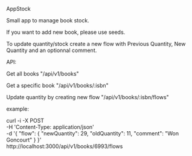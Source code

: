 AppStock

Small app to manage book stock.

If you want to add new book, please use seeds.

To update quantity/stock create a new flow with Previous Quantity, New Quantity and an optionnal comment.

API:

Get all books
"/api/v1/books"

Get a specific book
"/api/v1/books/:isbn"

Update quantity by creating new flow
"/api/v1/books/:isbn/flows"


example:

curl -i -X POST    \
     -H 'Content-Type: application/json'    \
     -d '{ "flow": { "newQuantity": 29, "oldQuantity": 11, "comment": "Won Goncourt" } }'  \
     http://localhost:3000/api/v1/books/6993/flows
